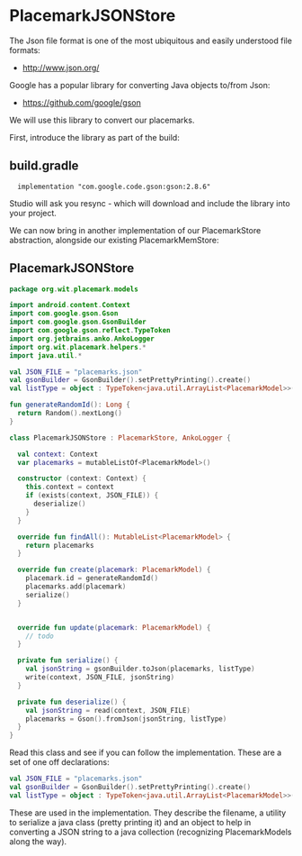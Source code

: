 # PlacemarkJSONStore

The Json file format is one of the most ubiquitous and easily understood file formats:

- <http://www.json.org/>

Google has a popular library for converting Java objects to/from Json:

- <https://github.com/google/gson>

We will use this library to convert our placemarks.

First, introduce the library as part of the build:

## build.gradle

```
  implementation "com.google.code.gson:gson:2.8.6"
```

Studio will ask you resync - which will download and include the library into your project.

We can now bring in another implementation of our PlacemarkStore abstraction, alongside our existing PlacemarkMemStore:

## PlacemarkJSONStore

```kotlin
package org.wit.placemark.models

import android.content.Context
import com.google.gson.Gson
import com.google.gson.GsonBuilder
import com.google.gson.reflect.TypeToken
import org.jetbrains.anko.AnkoLogger
import org.wit.placemark.helpers.*
import java.util.*

val JSON_FILE = "placemarks.json"
val gsonBuilder = GsonBuilder().setPrettyPrinting().create()
val listType = object : TypeToken<java.util.ArrayList<PlacemarkModel>>() {}.type

fun generateRandomId(): Long {
  return Random().nextLong()
}

class PlacemarkJSONStore : PlacemarkStore, AnkoLogger {

  val context: Context
  var placemarks = mutableListOf<PlacemarkModel>()

  constructor (context: Context) {
    this.context = context
    if (exists(context, JSON_FILE)) {
      deserialize()
    }
  }

  override fun findAll(): MutableList<PlacemarkModel> {
    return placemarks
  }

  override fun create(placemark: PlacemarkModel) {
    placemark.id = generateRandomId()
    placemarks.add(placemark)
    serialize()
  }


  override fun update(placemark: PlacemarkModel) {
    // todo
  }

  private fun serialize() {
    val jsonString = gsonBuilder.toJson(placemarks, listType)
    write(context, JSON_FILE, jsonString)
  }

  private fun deserialize() {
    val jsonString = read(context, JSON_FILE)
    placemarks = Gson().fromJson(jsonString, listType)
  }
}
```

Read this class and see if you can follow the implementation. These are a set of one off declarations:

```kotlin
val JSON_FILE = "placemarks.json"
val gsonBuilder = GsonBuilder().setPrettyPrinting().create()
val listType = object : TypeToken<java.util.ArrayList<PlacemarkModel>>() {}.type
```

These are used in the implementation. They describe the filename, a utility to serialize a java class (pretty printing it) and an object to help in converting a JSON string to a java collection (recognizing PlacemarkModels along the way).
